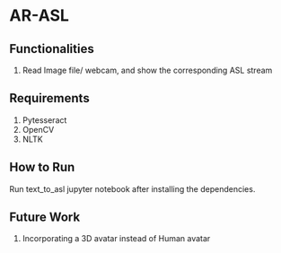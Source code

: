 # AR-ASL

## Functionalities
1. Read Image file/ webcam, and show the corresponding ASL stream

## Requirements
1. Pytesseract
2. OpenCV
3. NLTK

## How to Run
Run text_to_asl jupyter notebook after installing the dependencies.

## Future Work
1. Incorporating a 3D avatar instead of Human avatar
